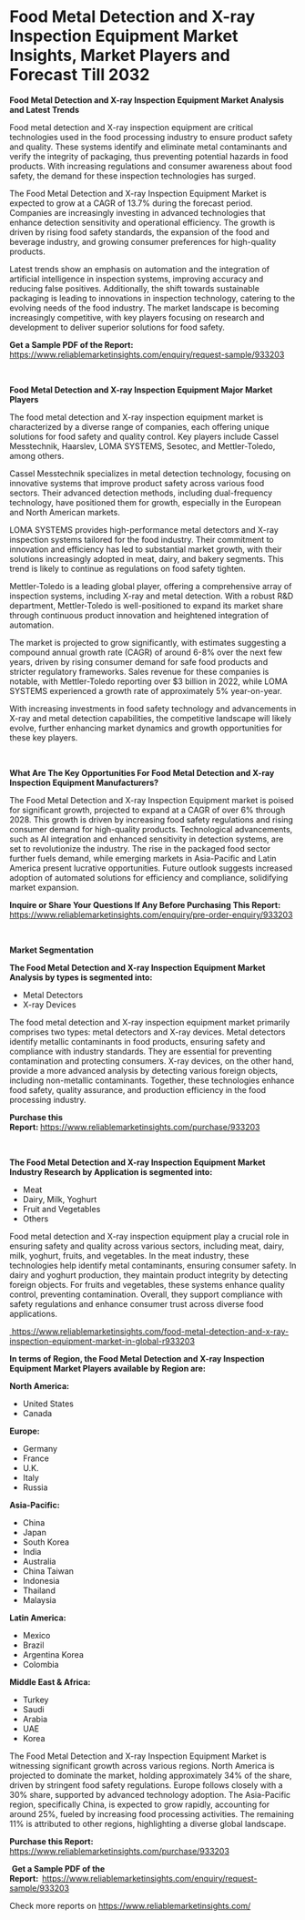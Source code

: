 <p><h1>Food Metal Detection and X-ray Inspection Equipment Market Insights, Market Players and Forecast Till 2032</h1></p><p><strong>Food Metal Detection and X-ray Inspection Equipment Market Analysis and Latest Trends</strong></p>
<p><p>Food metal detection and X-ray inspection equipment are critical technologies used in the food processing industry to ensure product safety and quality. These systems identify and eliminate metal contaminants and verify the integrity of packaging, thus preventing potential hazards in food products. With increasing regulations and consumer awareness about food safety, the demand for these inspection technologies has surged.</p><p>The Food Metal Detection and X-ray Inspection Equipment Market is expected to grow at a CAGR of 13.7% during the forecast period. Companies are increasingly investing in advanced technologies that enhance detection sensitivity and operational efficiency. The growth is driven by rising food safety standards, the expansion of the food and beverage industry, and growing consumer preferences for high-quality products.</p><p>Latest trends show an emphasis on automation and the integration of artificial intelligence in inspection systems, improving accuracy and reducing false positives. Additionally, the shift towards sustainable packaging is leading to innovations in inspection technology, catering to the evolving needs of the food industry. The market landscape is becoming increasingly competitive, with key players focusing on research and development to deliver superior solutions for food safety.</p></p>
<p><strong>Get a Sample PDF of the Report:&nbsp;</strong> <a href="https://www.reliablemarketinsights.com/enquiry/request-sample/933203?utm_campaign=2993&utm_medium=2&utm_source=Github&utm_content=ia&utm_term=21032025&utm_id=food-metal-detection-and-x-ray-inspection-equipment">https://www.reliablemarketinsights.com/enquiry/request-sample/933203</a></p>
<p>&nbsp;</p>
<p><strong>Food Metal Detection and X-ray Inspection Equipment Major Market Players</strong></p>
<p><p>The food metal detection and X-ray inspection equipment market is characterized by a diverse range of companies, each offering unique solutions for food safety and quality control. Key players include Cassel Messtechnik, Haarslev, LOMA SYSTEMS, Sesotec, and Mettler-Toledo, among others.</p><p>Cassel Messtechnik specializes in metal detection technology, focusing on innovative systems that improve product safety across various food sectors. Their advanced detection methods, including dual-frequency technology, have positioned them for growth, especially in the European and North American markets.</p><p>LOMA SYSTEMS provides high-performance metal detectors and X-ray inspection systems tailored for the food industry. Their commitment to innovation and efficiency has led to substantial market growth, with their solutions increasingly adopted in meat, dairy, and bakery segments. This trend is likely to continue as regulations on food safety tighten.</p><p>Mettler-Toledo is a leading global player, offering a comprehensive array of inspection systems, including X-ray and metal detection. With a robust R&D department, Mettler-Toledo is well-positioned to expand its market share through continuous product innovation and heightened integration of automation.</p><p>The market is projected to grow significantly, with estimates suggesting a compound annual growth rate (CAGR) of around 6-8% over the next few years, driven by rising consumer demand for safe food products and stricter regulatory frameworks. Sales revenue for these companies is notable, with Mettler-Toledo reporting over $3 billion in 2022, while LOMA SYSTEMS experienced a growth rate of approximately 5% year-on-year.</p><p>With increasing investments in food safety technology and advancements in X-ray and metal detection capabilities, the competitive landscape will likely evolve, further enhancing market dynamics and growth opportunities for these key players.</p></p>
<p>&nbsp;</p>
<p><strong>What Are The Key Opportunities For Food Metal Detection and X-ray Inspection Equipment Manufacturers?</strong></p>
<p><p>The Food Metal Detection and X-ray Inspection Equipment market is poised for significant growth, projected to expand at a CAGR of over 6% through 2028. This growth is driven by increasing food safety regulations and rising consumer demand for high-quality products. Technological advancements, such as AI integration and enhanced sensitivity in detection systems, are set to revolutionize the industry. The rise in the packaged food sector further fuels demand, while emerging markets in Asia-Pacific and Latin America present lucrative opportunities. Future outlook suggests increased adoption of automated solutions for efficiency and compliance, solidifying market expansion.</p></p>
<p><strong>Inquire or Share Your Questions If Any Before Purchasing This Report:</strong> <a href="https://www.reliablemarketinsights.com/enquiry/pre-order-enquiry/933203?utm_campaign=2993&utm_medium=2&utm_source=Github&utm_content=ia&utm_term=21032025&utm_id=food-metal-detection-and-x-ray-inspection-equipment">https://www.reliablemarketinsights.com/enquiry/pre-order-enquiry/933203</a></p>
<p>&nbsp;</p>
<p><strong>Market Segmentation</strong></p>
<p><strong>The Food Metal Detection and X-ray Inspection Equipment Market Analysis by types is segmented into:</strong></p>
<p><ul><li>Metal Detectors</li><li>X-ray Devices</li></ul></p>
<p><p>The food metal detection and X-ray inspection equipment market primarily comprises two types: metal detectors and X-ray devices. Metal detectors identify metallic contaminants in food products, ensuring safety and compliance with industry standards. They are essential for preventing contamination and protecting consumers. X-ray devices, on the other hand, provide a more advanced analysis by detecting various foreign objects, including non-metallic contaminants. Together, these technologies enhance food safety, quality assurance, and production efficiency in the food processing industry.</p></p>
<p><strong>Purchase this Report:&nbsp;</strong><a href="https://www.reliablemarketinsights.com/purchase/933203?utm_campaign=2993&utm_medium=2&utm_source=Github&utm_content=ia&utm_term=21032025&utm_id=food-metal-detection-and-x-ray-inspection-equipment">https://www.reliablemarketinsights.com/purchase/933203</a></p>
<p>&nbsp;</p>
<p><strong>The Food Metal Detection and X-ray Inspection Equipment Market Industry Research by Application is segmented into:</strong></p>
<p><ul><li>Meat</li><li>Dairy, Milk, Yoghurt</li><li>Fruit and Vegetables</li><li>Others</li></ul></p>
<p><p>Food metal detection and X-ray inspection equipment play a crucial role in ensuring safety and quality across various sectors, including meat, dairy, milk, yoghurt, fruits, and vegetables. In the meat industry, these technologies help identify metal contaminants, ensuring consumer safety. In dairy and yoghurt production, they maintain product integrity by detecting foreign objects. For fruits and vegetables, these systems enhance quality control, preventing contamination. Overall, they support compliance with safety regulations and enhance consumer trust across diverse food applications.</p></p>
<p><a href="https://www.reliablemarketinsights.com/food-metal-detection-and-x-ray-inspection-equipment-market-in-global-r933203?utm_campaign=2993&utm_medium=2&utm_source=Github&utm_content=ia&utm_term=21032025&utm_id=food-metal-detection-and-x-ray-inspection-equipment">&nbsp;https://www.reliablemarketinsights.com/food-metal-detection-and-x-ray-inspection-equipment-market-in-global-r933203</a></p>
<p><strong>In terms of Region, the Food Metal Detection and X-ray Inspection Equipment Market Players available by Region are:</strong></p>
<p>
    <p> <strong> North America: </strong>
        <ul>
            <li>United States</li>
            <li>Canada</li>
        </ul>
        </p> 
    <p> <strong> Europe: </strong>
        <ul>
            <li>Germany</li>
            <li>France</li>
            <li>U.K.</li>
            <li>Italy</li>
            <li>Russia</li>
        </ul>
        </p> 
    <p> <strong> Asia-Pacific: </strong>
        <ul>
            <li>China</li>
            <li>Japan</li>
            <li>South Korea</li>
            <li>India</li>
            <li>Australia</li>
            <li>China Taiwan</li>
            <li>Indonesia</li>
            <li>Thailand</li>
            <li>Malaysia</li>
        </ul>
        </p> 
    <p> <strong> Latin America: </strong>
        <ul>
            <li>Mexico</li>
            <li>Brazil</li>
            <li>Argentina Korea</li>
            <li>Colombia</li>
        </ul>
        </p> 
    <p> <strong> Middle East & Africa: </strong>
        <ul>
            <li>Turkey</li>
            <li>Saudi</li>
            <li>Arabia</li>
            <li>UAE</li>
            <li>Korea</li>
        </ul>
    </p>
    </p>
<p><p>The Food Metal Detection and X-ray Inspection Equipment Market is witnessing significant growth across various regions. North America is projected to dominate the market, holding approximately 34% of the share, driven by stringent food safety regulations. Europe follows closely with a 30% share, supported by advanced technology adoption. The Asia-Pacific region, specifically China, is expected to grow rapidly, accounting for around 25%, fueled by increasing food processing activities. The remaining 11% is attributed to other regions, highlighting a diverse global landscape.</p></p>
<p><strong>Purchase this Report: </strong><a href="https://www.reliablemarketinsights.com/purchase/933203?utm_campaign=2993&utm_medium=2&utm_source=Github&utm_content=ia&utm_term=21032025&utm_id=food-metal-detection-and-x-ray-inspection-equipment">https://www.reliablemarketinsights.com/purchase/933203</a></p>
<p>&nbsp;<strong>Get a Sample PDF of the Report:&nbsp;&nbsp;</strong><a href="https://www.reliablemarketinsights.com/enquiry/request-sample/933203?utm_campaign=2993&utm_medium=2&utm_source=Github&utm_content=ia&utm_term=21032025&utm_id=food-metal-detection-and-x-ray-inspection-equipment">https://www.reliablemarketinsights.com/enquiry/request-sample/933203</a></p>
<p><strong></strong></p>
<p>Check more reports on <a href="https://www.reliablemarketinsights.com/?utm_campaign=2993&utm_medium=2&utm_source=Github&utm_content=ia&utm_term=21032025&utm_id=food-metal-detection-and-x-ray-inspection-equipment">https://www.reliablemarketinsights.com/</a></p>